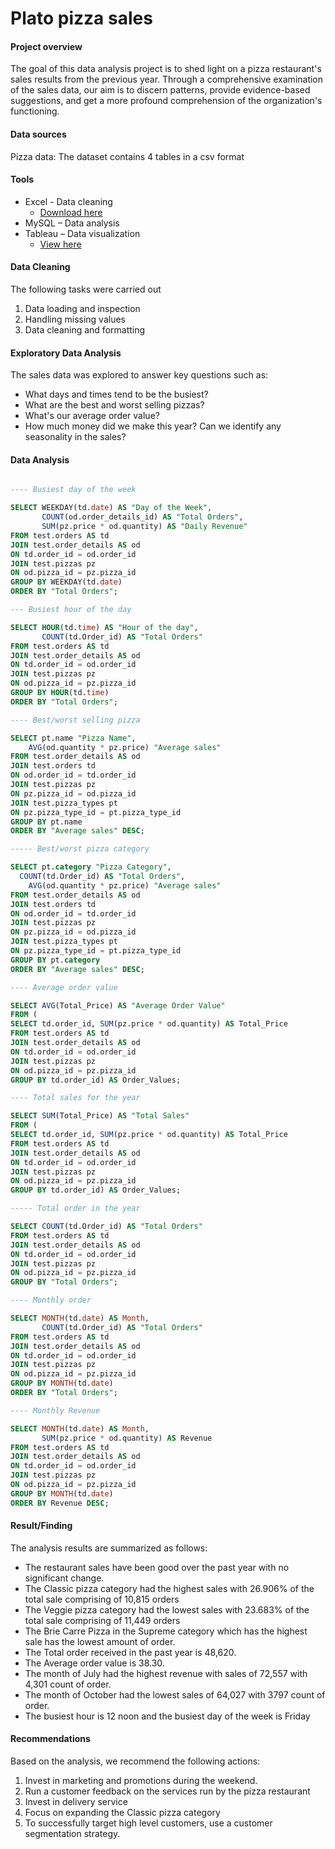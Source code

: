 # Plato pizza sales


#### Project overview
The goal of this data analysis project is to shed light on a pizza restaurant's sales results from the previous year. Through a comprehensive examination of the sales data, our aim is to discern patterns, provide evidence-based suggestions, and get a more profound comprehension of the organization's functioning.


#### Data sources
Pizza data: The dataset contains 4 tables in a csv format


#### Tools

-	Excel  - Data cleaning
	- [Download here](https://drive.google.com/drive/folders/1sT5AReif21UXjW1kICtZPrBb8yshNSOs?usp=sharing)
-	MySQL – Data analysis
-	Tableau  – Data visualization
	- [View here](https://public.tableau.com/views/Platopizzasales/salesovercategory?:language=en-GB&:sid=&:display_count=n&:origin=viz_share_link)


#### Data Cleaning 

The following tasks were carried out
1.	Data loading and inspection
2.	Handling missing values
3.	Data cleaning and formatting


#### Exploratory Data Analysis
The sales data was explored to answer key questions such as:
-	What days and times tend to be the busiest?
-	What are the best and worst selling pizzas?
-	What's our average order value?
-	How much money did we make this year? Can we identify any seasonality in the sales?


#### Data Analysis
``` sql

---- Busiest day of the week

SELECT WEEKDAY(td.date) AS "Day of the Week",
       COUNT(od.order_details_id) AS "Total Orders",
       SUM(pz.price * od.quantity) AS "Daily Revenue"
FROM test.orders AS td
JOIN test.order_details AS od
ON td.order_id = od.order_id
JOIN test.pizzas pz
ON od.pizza_id = pz.pizza_id
GROUP BY WEEKDAY(td.date)
ORDER BY "Total Orders";

--- Busiest hour of the day

SELECT HOUR(td.time) AS "Hour of the day",
       COUNT(td.Order_id) AS "Total Orders"
FROM test.orders AS td
JOIN test.order_details AS od
ON td.order_id = od.order_id
JOIN test.pizzas pz
ON od.pizza_id = pz.pizza_id
GROUP BY HOUR(td.time)
ORDER BY "Total Orders";

---- Best/worst selling pizza

SELECT pt.name "Pizza Name",
	AVG(od.quantity * pz.price) "Average sales"
FROM test.order_details AS od
JOIN test.orders td 
ON od.order_id = td.order_id
JOIN test.pizzas pz
ON pz.pizza_id = od.pizza_id
JOIN test.pizza_types pt
ON pz.pizza_type_id = pt.pizza_type_id
GROUP BY pt.name
ORDER BY "Average sales" DESC;

----- Best/worst pizza category

SELECT pt.category "Pizza Category",
  COUNT(td.Order_id) AS "Total Orders",
	AVG(od.quantity * pz.price) "Average sales"
FROM test.order_details AS od
JOIN test.orders td 
ON od.order_id = td.order_id
JOIN test.pizzas pz
ON pz.pizza_id = od.pizza_id
JOIN test.pizza_types pt
ON pz.pizza_type_id = pt.pizza_type_id
GROUP BY pt.category
ORDER BY "Average sales" DESC;

---- Average order value

SELECT AVG(Total_Price) AS "Average Order Value"
FROM (
SELECT td.order_id, SUM(pz.price * od.quantity) AS Total_Price
FROM test.orders AS td 
JOIN test.order_details AS od 
ON td.order_id = od.order_id
JOIN test.pizzas pz
ON od.pizza_id = pz.pizza_id
GROUP BY td.order_id) AS Order_Values;

---- Total sales for the year

SELECT SUM(Total_Price) AS "Total Sales"
FROM (
SELECT td.order_id, SUM(pz.price * od.quantity) AS Total_Price
FROM test.orders AS td 
JOIN test.order_details AS od 
ON td.order_id = od.order_id
JOIN test.pizzas pz
ON od.pizza_id = pz.pizza_id
GROUP BY td.order_id) AS Order_Values;

----- Total order in the year

SELECT COUNT(td.Order_id) AS "Total Orders"
FROM test.orders AS td
JOIN test.order_details AS od
ON td.order_id = od.order_id
JOIN test.pizzas pz
ON od.pizza_id = pz.pizza_id
GROUP BY "Total Orders";

---- Monthly order

SELECT MONTH(td.date) AS Month,
       COUNT(td.Order_id) AS "Total Orders"
FROM test.orders AS td
JOIN test.order_details AS od
ON td.order_id = od.order_id
JOIN test.pizzas pz
ON od.pizza_id = pz.pizza_id
GROUP BY MONTH(td.date)
ORDER BY "Total Orders";

---- Monthly Revenue

SELECT MONTH(td.date) AS Month,
       SUM(pz.price * od.quantity) AS Revenue
FROM test.orders AS td
JOIN test.order_details AS od
ON td.order_id = od.order_id
JOIN test.pizzas pz
ON od.pizza_id = pz.pizza_id
GROUP BY MONTH(td.date)
ORDER BY Revenue DESC;

```

#### Result/Finding

The analysis results are summarized as follows:
- The restaurant sales have been good over the past year with no significant change. 
- The Classic pizza category had the highest sales with 26.906% of the total sale comprising of 10,815 orders
- The Veggie pizza category had the lowest sales with 23.683% of the total sale comprising of 11,449 orders
- The Brie Carre Pizza in the Supreme category which has the highest sale has the lowest amount of order.
- The Total order received in the past year is 48,620.
- The Average order value is 38.30.
- The month of July had the highest revenue with sales of 72,557 with 4,301 count of order.
- The month of October had the lowest sales of 64,027 with 3797 count of order.
- The busiest hour is 12 noon and the busiest day of the week is Friday

#### Recommendations
Based on the analysis, we recommend the following actions:
1. Invest in marketing and promotions during the weekend.
2. Run a customer feedback on the services run by the pizza restaurant
3. Invest in delivery service
4. Focus on expanding the Classic pizza category 
5. To successfully target high level customers, use a customer segmentation strategy.



   

